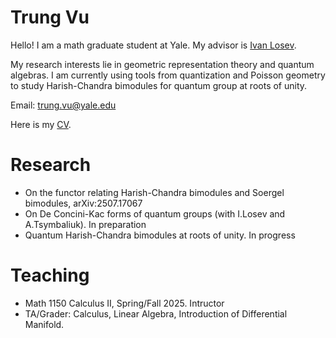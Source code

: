 # Trung Vu
Hello! I am a math graduate student at Yale. My advisor is [Ivan Losev](https://gauss.math.yale.edu/~il282/).

My research interests lie in geometric representation theory and quantum algebras. I am currently using tools from quantization and Poisson geometry to study Harish-Chandra bimodules for quantum group at roots of unity.

Email: trung.vu@yale.edu

Here is my [CV](TrungCV.pdf).

# Research
- On the functor relating Harish-Chandra bimodules and Soergel bimodules, arXiv:2507.17067
- On De Concini-Kac forms of quantum groups (with I.Losev and A.Tsymbaliuk). In preparation
- Quantum Harish-Chandra bimodules at roots of unity. In progress

# Teaching
- Math 1150 Calculus II, Spring/Fall 2025. Intructor
- TA/Grader: Calculus, Linear Algebra, Introduction of Differential Manifold.

